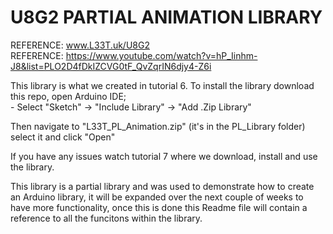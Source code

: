 # U8G2 PARTIAL ANIMATION LIBRARY

REFERENCE: www.L33T.uk/U8G2 \
REFERENCE: https://www.youtube.com/watch?v=hP_Iinhm-J8&list=PLO2D4fDkIZCVG0tF_QvZqrIN6djy4-Z6i

This library is what we created in tutorial 6. To install the library download this repo, open Arduino IDE; \
    -     Select "Sketch" -> "Include Library" -> "Add .Zip Library"
    
Then navigate to "L33T_PL_Animation.zip" (it's in the PL_Library folder) select it and click "Open" 

If you have any issues watch tutorial 7 where we download, install and use the library.

This library is a partial library and was used to demonstrate how to create an Arduino library, it will be expanded over the next couple of weeks to have more functionality, once this is done this Readme file will contain a reference to all the funcitons within the library.
